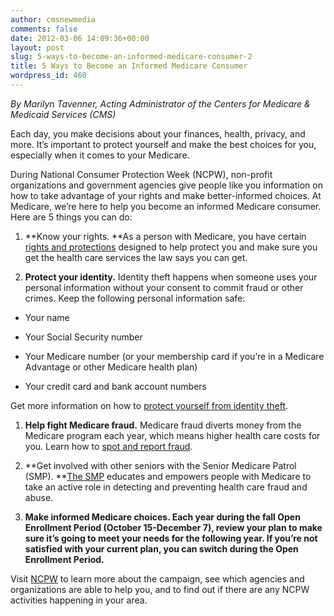 ```yaml
---
author: cmsnewmedia
comments: false
date: 2012-03-06 14:09:36+00:00
layout: post
slug: 5-ways-to-become-an-informed-medicare-consumer-2
title: 5 Ways to Become an Informed Medicare Consumer
wordpress_id: 460
---
```


_By Marilyn Tavenner, Acting Administrator of the Centers for Medicare & Medicaid Services (CMS)_

Each day, you make decisions about your finances, health, privacy, and more. It’s important to protect yourself and make the best choices for you, especially when it comes to your Medicare.

During National Consumer Protection Week (NCPW), non-profit organizations and government agencies give people like you information on how to take advantage of your rights and make better-informed choices. At Medicare, we’re here to help you become an informed Medicare consumer. Here are 5 things you can do:



	
  1. **Know your rights. **As a person with Medicare, you have certain [rights and protections](http://www.medicare.gov/Publications/Pubs/pdf/11534.pdf) designed to help protect you and make sure you get the health care services the law says you can get.

	
  2. **Protect your identity.** Identity theft happens when someone uses your personal information without your consent to commit fraud or other crimes. Keep the following personal information safe:



	
  * Your name

	
  * Your Social Security number

	
  * Your Medicare number (or your membership card if you’re in a Medicare Advantage or other Medicare health plan)

	
  * Your credit card and bank account numbers


Get more information on how to [protect yourself from identity theft](http://www.stopmedicarefraud.gov/preventfraud/index.html).



	
  1. **Help fight Medicare fraud.** Medicare fraud diverts money from the Medicare program each year, which means higher health care costs for you. Learn how to [spot and report fraud](http://www.medicare.gov/navigation/help-and-support/fraud-and-abuse/fraud-and-abuse-overview.aspx).

	
  2. **Get involved with other seniors with the Senior Medicare Patrol (SMP). **[The SMP](http://www.smpresource.org/) educates and empowers people with Medicare to take an active role in detecting and preventing health care fraud and abuse.

	
  3. **Make informed Medicare choices. **Each year during the fall Open Enrollment Period (October 15-December 7), review your plan to make sure it’s going to meet your needs for the following year. If you’re not satisfied with your current plan, you can switch during the Open Enrollment Period.****


Visit [NCPW](http://www.ncpw.gov/) to learn more about the campaign, see which agencies and organizations are able to help you, and to find out if there are any NCPW activities happening in your area.


